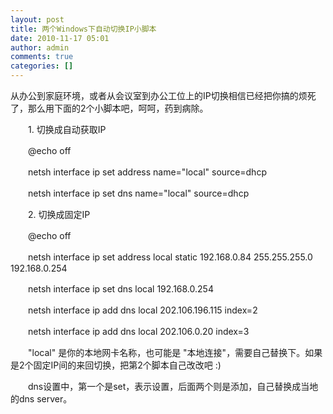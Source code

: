 ```yaml
---
layout: post
title: 两个Windows下自动切换IP小脚本
date: 2010-11-17 05:01
author: admin
comments: true
categories: []
---
```

从办公到家庭环境，或者从会议室到办公工位上的IP切换相信已经把你搞的烦死了，那么用下面的2个小脚本吧，呵呵，药到病除。　　 

　　1. 切换成自动获取IP 　　 

　　@echo off　　 

　　netsh interface ip set address name="local" source=dhcp　　 

　　netsh interface ip set dns name="local" source=dhcp　　 

　　2. 切换成固定IP 　　 

　　@echo off　　 

　　netsh interface ip set address local static 192.168.0.84 255.255.255.0 192.168.0.254 

　　netsh interface ip set dns local 192.168.0.254　　 

　　netsh interface ip add dns local 202.106.196.115 index=2　　 

　　netsh interface ip add dns local 202.106.0.20 index=3　　 

　　"local" 是你的本地网卡名称，也可能是 "本地连接"，需要自己替换下。如果是2个固定IP间的来回切换，把第2个脚本自己改改吧 :)　　 

　　dns设置中，第一个是set，表示设置，后面两个则是添加，自己替换成当地的dns server。
